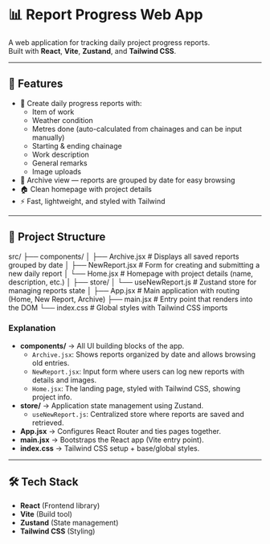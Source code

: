 # 📊 Report Progress Web App

A web application for tracking daily project progress reports.  
Built with **React**, **Vite**, **Zustand**, and **Tailwind CSS**.

---

## 🚀 Features
- 📌 Create daily progress reports with:
  - Item of work
  - Weather condition
  - Metres done (auto-calculated from chainages and can be input manually)
  - Starting & ending chainage
  - Work description
  - General remarks
  - Image uploads  
- 📅 Archive view — reports are grouped by date for easy browsing  
- 🏠 Clean homepage with project details  
- ⚡ Fast, lightweight, and styled with Tailwind  

---

## 📂 Project Structure
src/
├── components/
│ ├── Archive.jsx # Displays all saved reports grouped by date
│ ├── NewReport.jsx # Form for creating and submitting a new daily report
│ └── Home.jsx # Homepage with project details (name, description, etc.)
│
├── store/
│ └── useNewReport.js # Zustand store for managing reports state
│
├── App.jsx # Main application with routing (Home, New Report, Archive)
├── main.jsx # Entry point that renders <App /> into the DOM
└── index.css # Global styles with Tailwind CSS imports


### Explanation
- **components/** → All UI building blocks of the app.
  - `Archive.jsx`: Shows reports organized by date and allows browsing old entries.  
  - `NewReport.jsx`: Input form where users can log new reports with details and images.  
  - `Home.jsx`: The landing page, styled with Tailwind CSS, showing project info.  
- **store/** → Application state management using Zustand.
  - `useNewReport.js`: Centralized store where reports are saved and retrieved.  
- **App.jsx** → Configures React Router and ties pages together.  
- **main.jsx** → Bootstraps the React app (Vite entry point).  
- **index.css** → Tailwind CSS setup + base/global styles.  

---

## 🛠️ Tech Stack
- **React** (Frontend library)
- **Vite** (Build tool)
- **Zustand** (State management)
- **Tailwind CSS** (Styling)
